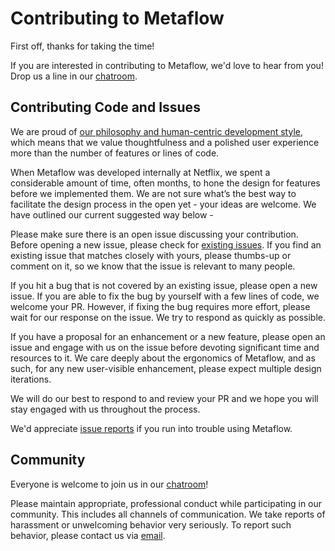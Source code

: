 # Contributing to Metaflow

First off, thanks for taking the time!

If you are interested in contributing to Metaflow, we'd love to hear from you! Drop us a line in our [chatroom](https://chat.metaflow.org).

## Contributing Code and Issues

We are proud of [our philosophy and human-centric development style](what-is-metaflow.md#the-philosophy-of-metaflow), which means that we value thoughtfulness and a polished user experience more than the number of features or lines of code.

When Metaflow was developed internally at Netflix, we spent a considerable amount of time, often months, to hone the design for features before we implemented them. We are not sure what’s the best way to facilitate the design process in the open yet - your ideas are welcome. We have outlined our current suggested way below -

Please make sure there is an open issue discussing your contribution. Before opening a new issue, please check for [existing issues](https://github.com/Netflix/metaflow/issues?q=is%3Aissue). If you find an existing issue that matches closely with yours, please thumbs-up or comment on it, so we know that the issue is relevant to many people.

If you hit a bug that is not covered by an existing issue, please open a new issue. If you are able to fix the bug by yourself with a few lines of code, we welcome your PR. However, if fixing the bug requires more effort, please wait for our response on the issue. We try to respond as quickly as possible.

If you have a proposal for an enhancement or a new feature, please open an issue and engage with us on the issue before devoting significant time and resources to it. We care deeply about the ergonomics of Metaflow, and as such, for any new user-visible enhancement, please expect multiple design iterations.

We will do our best to respond to and review your PR and we hope you will stay engaged with us throughout the process.

We'd appreciate [issue reports](https://github.com/Netflix/metaflow/issues) if you run into trouble using Metaflow.

## Community

Everyone is welcome to join us in our [chatroom](https://chat.metaflow.org)!

Please maintain appropriate, professional conduct while participating in our community. This includes all channels of communication. We take reports of harassment or unwelcoming behavior very seriously. To report such behavior, please contact us via [email](mailto:help@metaflow.org).


